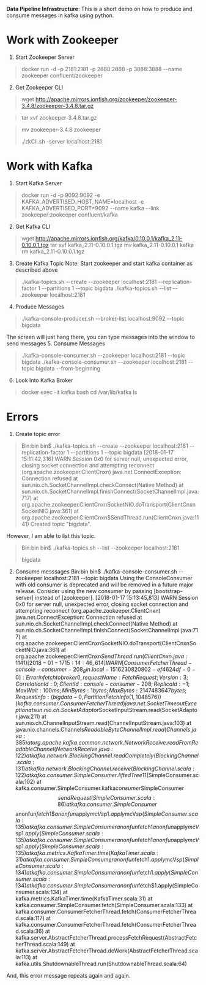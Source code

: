 **Data Pipeline Infrastructure**: This is a short demo on how to produce and consume messages in kafka using python.

# Work with Zookeeper

1. Start Zookeeper Server

>docker run -d -p 2181:2181 -p 2888:2888 -p 3888:3888 --name zookeeper confluent/zookeeper

2. Get Zookeeper CLI

>wget http://apache.mirrors.ionfish.org/zookeeper/zookeeper-3.4.8/zookeeper-3.4.8.tar.gz

> tar xvf zookeeper-3.4.8.tar.gz

> mv zookeeper-3.4.8 zookeeper
>
> ./zkCli.sh -server localhost:2181

# Work with Kafka

1. Start Kafka Server
> docker run -d -p 9092:9092 -e KAFKA_ADVERTISED_HOST_NAME=localhost -e KAFKA_ADVERTISED_PORT=9092 --name kafka --link zookeeper:zookeeper confluent/kafka
2. Get Kafka CLI
> wget http://apache.mirrors.ionfish.org/kafka/0.10.0.1/kafka_2.11-0.10.0.1.tgz
> tar xvf kafka_2.11-0.10.0.1.tgz
> mv kafka_2.11-0.10.0.1 kafka
> rm kafka_2.11-0.10.0.1.tgz
3. Create Kafka Topic
  Note: Start zookeeper and start kafka container as described above
>./kafka-topics.sh --create --zookeeper localhost:2181 --replication-factor 1 --partitions 1 --topic bigdata
>./kafka-topics.sh --list --zookeeper localhost:2181
4. Produce Messages
>./kafka-console-producer.sh --broker-list localhost:9092 --topic bigdata

The screen will just hang there, you can type messages into the window to send messages
5. Consume Messages
> ./kafka-console-consumer.sh --zookeeper localhost:2181 --topic bigdata
> ./kafka-console-consumer.sh --zookeeper localhost:2181 --topic bigdata --from-beginning
6. Look Into Kafka Broker
> docker exec -it kafka bash
> cd /var/lib/kafka
> ls

# Errors
1. Create topic error
> Bin:bin bin$ ./kafka-topics.sh --create --zookeeper localhost:2181 --replication-factor 1 --partitions 1 --topic bigdata
> [2018-01-17 15:11:42,316] WARN Session 0x0 for server null, unexpected error, closing socket connection and attempting reconnect (org.apache.zookeeper.ClientCnxn)
> java.net.ConnectException: Connection refused
	at sun.nio.ch.SocketChannelImpl.checkConnect(Native Method)
	at sun.nio.ch.SocketChannelImpl.finishConnect(SocketChannelImpl.java:717)
	at org.apache.zookeeper.ClientCnxnSocketNIO.doTransport(ClientCnxnSocketNIO.java:361)
	at org.apache.zookeeper.ClientCnxn$SendThread.run(ClientCnxn.java:1141)
> Created topic "bigdata".

However, I am able to list this topic.

> Bin:bin bin$ ./kafka-topics.sh --list --zookeeper localhost:2181
>
> bigdata

2. Consume messsages
  Bin:bin bin$ ./kafka-console-consumer.sh --zookeeper localhost:2181 --topic bigdata
  Using the ConsoleConsumer with old consumer is deprecated and will be removed in a future major release. Consider using the new consumer by passing [bootstrap-server] instead of [zookeeper].
  [2018-01-17 15:13:45,813] WARN Session 0x0 for server null, unexpected error, closing socket connection and attempting reconnect (org.apache.zookeeper.ClientCnxn)
  java.net.ConnectException: Connection refused
  at sun.nio.ch.SocketChannelImpl.checkConnect(Native Method)
  at sun.nio.ch.SocketChannelImpl.finishConnect(SocketChannelImpl.java:717)
  at org.apache.zookeeper.ClientCnxnSocketNIO.doTransport(ClientCnxnSocketNIO.java:361)
  at org.apache.zookeeper.ClientCnxn$SendThread.run(ClientCnxn.java:1141)
  [2018-01-17 15:14:46,614] WARN [ConsumerFetcherThread-console-consumer-208_Bin.local-1516230820802-ef4624df-0-0]: Error in fetch to broker 0, request Name: FetchRequest; Version: 3; CorrelationId: 0; ClientId: console-consumer-208; ReplicaId: -1; MaxWait: 100 ms; MinBytes: 1 bytes; MaxBytes:2147483647 bytes; RequestInfo: (bigdata-0,PartitionFetchInfo(1,1048576)) (kafka.consumer.ConsumerFetcherThread)
  java.net.SocketTimeoutException
  at sun.nio.ch.SocketAdaptor$SocketInputStream.read(SocketAdaptor.java:211)
  at sun.nio.ch.ChannelInputStream.read(ChannelInputStream.java:103)
  at java.nio.channels.Channels$ReadableByteChannelImpl.read(Channels.java:385)
  at org.apache.kafka.common.network.NetworkReceive.readFromReadableChannel(NetworkReceive.java:122)
  at kafka.network.BlockingChannel.readCompletely(BlockingChannel.scala:131)
  at kafka.network.BlockingChannel.receive(BlockingChannel.scala:122)
  at kafka.consumer.SimpleConsumer.liftedTree1$1(SimpleConsumer.scala:102)
  at kafka.consumer.SimpleConsumer.kafka$consumer$SimpleConsumer$$sendRequest(SimpleConsumer.scala:86)
  at kafka.consumer.SimpleConsumer$$anonfun$fetch$1$$anonfun$apply$mcV$sp$1.apply$mcV$sp(SimpleConsumer.scala:135)
  at kafka.consumer.SimpleConsumer$$anonfun$fetch$1$$anonfun$apply$mcV$sp$1.apply(SimpleConsumer.scala:135)
  at kafka.consumer.SimpleConsumer$$anonfun$fetch$1$$anonfun$apply$mcV$sp$1.apply(SimpleConsumer.scala:135)
  at kafka.metrics.KafkaTimer.time(KafkaTimer.scala:31)
  at kafka.consumer.SimpleConsumer$$anonfun$fetch$1.apply$mcV$sp(SimpleConsumer.scala:134)
  at kafka.consumer.SimpleConsumer$$anonfun$fetch$1.apply(SimpleConsumer.scala:134)
  at kafka.consumer.SimpleConsumer$$anonfun$fetch$1.apply(SimpleConsumer.scala:134)
  at kafka.metrics.KafkaTimer.time(KafkaTimer.scala:31)
  at kafka.consumer.SimpleConsumer.fetch(SimpleConsumer.scala:133)
  at kafka.consumer.ConsumerFetcherThread.fetch(ConsumerFetcherThread.scala:117)
  at kafka.consumer.ConsumerFetcherThread.fetch(ConsumerFetcherThread.scala:36)
  at kafka.server.AbstractFetcherThread.processFetchRequest(AbstractFetcherThread.scala:149)
  at kafka.server.AbstractFetcherThread.doWork(AbstractFetcherThread.scala:113)
  at kafka.utils.ShutdownableThread.run(ShutdownableThread.scala:64)

And, this error message repeats again and again.